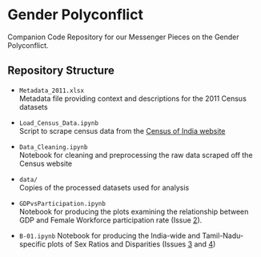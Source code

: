 # Gender Polyconflict
Companion Code Repository for our Messenger Pieces on the Gender Polyconflict.

## Repository Structure
- `Metadata_2011.xlsx`  
  Metadata file providing context and descriptions for the 2011 Census datasets

- `Load_Census_Data.ipynb`  
  Script to scrape census data from the [Census of India website](https://www.google.com/url?q=https%3A%2F%2Fcensusindia.gov.in%2Fcensus.website%2Fdata%2Fcensus-tables)

- `Data_Cleaning.ipynb`  
  Notebook for cleaning and preprocessing the raw data scraped off the Census website 

- `data/`  
  Copies of the processed datasets used for analysis

- `GDPvsParticipation.ipynb`  
  Notebook for producing the plots examining the relationship between GDP and Female Workforce participation rate (Issue [2](https://messenger.substack.com/p/thinking-in-public-the-case-for-gender-bba)).

- `B-01.ipynb`
  Notebook for producing the India-wide and Tamil-Nadu-specific plots of Sex Ratios and Disparities (Issues [3](https://messenger.substack.com/p/thinking-in-public-the-gender-polyconflict) and [4](https://messenger.substack.com/p/thinking-in-public-the-gender-polyconflict-6bf))
